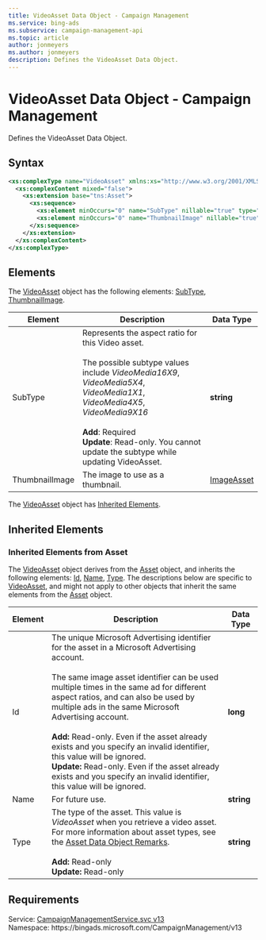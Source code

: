 ```yaml
---
title: VideoAsset Data Object - Campaign Management
ms.service: bing-ads
ms.subservice: campaign-management-api
ms.topic: article
author: jonmeyers
ms.author: jonmeyers
description: Defines the VideoAsset Data Object.
---
```

# VideoAsset Data Object - Campaign Management
Defines the VideoAsset Data Object.

## Syntax
```xml
<xs:complexType name="VideoAsset" xmlns:xs="http://www.w3.org/2001/XMLSchema">
  <xs:complexContent mixed="false">
    <xs:extension base="tns:Asset">
      <xs:sequence>
        <xs:element minOccurs="0" name="SubType" nillable="true" type="xs:string" />
        <xs:element minOccurs="0" name="ThumbnailImage" nillable="true" type="tns:ImageAsset" />
      </xs:sequence>
    </xs:extension>
  </xs:complexContent>
</xs:complexType>
```

## <a name="elements"></a>Elements

The [VideoAsset](videoasset.md) object has the following elements: [SubType](#subtype), [ThumbnailImage](#thumbnailimage).

|Element|Description|Data Type|
|-----------|---------------|-------------|
|<a name="subtype"></a>SubType|Represents the aspect ratio for this Video asset.<br/><br/>The possible subtype values include *VideoMedia16X9*, *VideoMedia5X4*, *VideoMedia1X1*, *VideoMedia4X5*, *VideoMedia9X16*<br/><br/>**Add**: Required<br/>**Update**: Read-only. You cannot update the subtype while updating VideoAsset. |**string**|
|<a name="thumbnailimage"></a>ThumbnailImage|The image to use as a thumbnail.|[ImageAsset](imageasset.md)|

The [VideoAsset](videoasset.md) object has [Inherited Elements](#inheritedelements).

## <a name="inheritedelements"></a>Inherited Elements

### <a name="inheritedelementsasset"></a>Inherited Elements from Asset
The [VideoAsset](videoasset.md) object derives from the [Asset](asset.md) object, and inherits the following elements: [Id](#id), [Name](#name), [Type](#type). The descriptions below are specific to [VideoAsset](videoasset.md), and might not apply to other objects that inherit the same elements from the [Asset](asset.md) object.  

|Element|Description|Data Type|
|-----------|---------------|-------------|
|<a name="id"></a>Id|The unique Microsoft Advertising identifier for the asset in a Microsoft Advertising account.<br/><br/>The same image asset identifier can be used multiple times in the same ad for different aspect ratios, and can also be used by multiple ads in the same Microsoft Advertising account.<br/><br/>**Add:** Read-only. Even if the asset already exists and you specify an invalid identifier, this value will be ignored.<br/>**Update:** Read-only. Even if the asset already exists and you specify an invalid identifier, this value will be ignored.|**long**|
|<a name="name"></a>Name|For future use.|**string**|
|<a name="type"></a>Type|The type of the asset. This value is *VideoAsset* when you retrieve a video asset. For more information about asset types, see the [Asset Data Object Remarks](asset.md#remarks).<br/><br/>**Add:** Read-only<br/>**Update:** Read-only|**string**|

## Requirements
Service: [CampaignManagementService.svc v13](https://campaign.api.bingads.microsoft.com/Api/Advertiser/CampaignManagement/v13/CampaignManagementService.svc)  
Namespace: https\://bingads.microsoft.com/CampaignManagement/v13  

